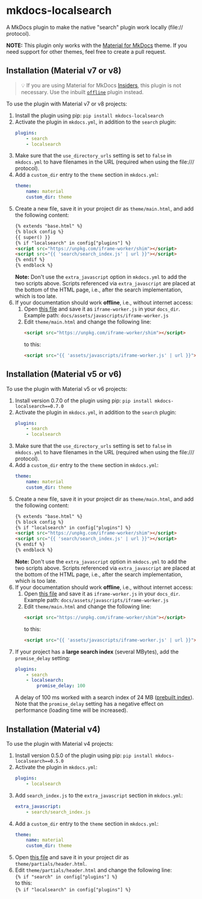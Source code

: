 # mkdocs-localsearch

A MkDocs plugin to make the native "search" plugin work locally (file:// protocol).

**NOTE:** This plugin only works with the [Material for MkDocs](https://squidfunk.github.io/mkdocs-material/) theme. If you need support for other themes, feel free to create a pull request.

## Installation (Material v7 or v8)

> :bulb: If you are using Material for MkDocs [Insiders](https://squidfunk.github.io/mkdocs-material/insiders/), this plugin is not necessary. Use the inbuilt [`offline`](https://squidfunk.github.io/mkdocs-material/setup/building-for-offline-usage/#configuration) plugin instead. 

To use the plugin with Material v7 or v8 projects:

1. Install the plugin using pip: `pip install mkdocs-localsearch`
2. Activate the plugin in `mkdocs.yml`, in addition to the `search` plugin:
    ```yaml
    plugins:
        - search
        - localsearch
    ```
3. Make sure that the `use_directory_urls` setting is set to `false` in `mkdocs.yml` to have filenames in the URL (required when using the file:/// protocol).
4. Add a `custom_dir` entry to the `theme` section in `mkdocs.yml`:
    ```yaml
    theme:
        name: material
        custom_dir: theme
    ```
5. Create a new file, save it in your project dir as `theme/main.html`, and add the following content: 
    ```html
    {% extends "base.html" %}
    {% block config %}
    {{ super() }}
    {% if "localsearch" in config["plugins"] %}
    <script src="https://unpkg.com/iframe-worker/shim"></script>
    <script src="{{ 'search/search_index.js' | url }}"></script>
    {% endif %}
    {% endblock %}
    ```
    **Note:** Don't use the `extra_javascript` option in `mkdocs.yml` to add the two scripts above. Scripts referenced via `extra_javascript` are placed at the bottom of the HTML page, i.e., after the search implementation, which is too late.
6. If your documentation should work **offline**, i.e., without internet access:
    1. Open [this file](https://unpkg.com/iframe-worker/shim) and save it as `iframe-worker.js` in your `docs_dir`.<br>
       Example path: `docs/assets/javascripts/iframe-worker.js`
    2. Edit `theme/main.html` and change the following line:
       ```html
       <script src="https://unpkg.com/iframe-worker/shim"></script>
       ```
       to this:
       ```html
       <script src="{{ 'assets/javascripts/iframe-worker.js' | url }}"></script>
       ```   

## Installation (Material v5 or v6)

To use the plugin with Material v5 or v6 projects:

1. Install version 0.7.0 of the plugin using pip: `pip install mkdocs-localsearch==0.7.0`
2. Activate the plugin in `mkdocs.yml`, in addition to the `search` plugin:
    ```yaml
    plugins:
        - search
        - localsearch
    ```
3. Make sure that the `use_directory_urls` setting is set to `false` in `mkdocs.yml` to have filenames in the URL (required when using the file:/// protocol).
4. Add a `custom_dir` entry to the `theme` section in `mkdocs.yml`:
    ```yaml
    theme:
        name: material
        custom_dir: theme
    ```
5. Create a new file, save it in your project dir as `theme/main.html`, and add the following content: 
    ```html
    {% extends "base.html" %}
    {% block config %}
    {% if "localsearch" in config["plugins"] %}
    <script src="https://unpkg.com/iframe-worker/shim"></script>
    <script src="{{ 'search/search_index.js' | url }}"></script>
    {% endif %}
    {% endblock %}
    ```
    **Note:** Don't use the `extra_javascript` option in `mkdocs.yml` to add the two scripts above. Scripts referenced via `extra_javascript` are placed at the bottom of the HTML page, i.e., after the search implementation, which is too late.
6. If your documentation should work **offline**, i.e., without internet access:
    1. Open [this file](https://unpkg.com/iframe-worker/shim) and save it as `iframe-worker.js` in your `docs_dir`.<br>
       Example path: `docs/assets/javascripts/iframe-worker.js`
    2. Edit `theme/main.html` and change the following line:
       ```html
       <script src="https://unpkg.com/iframe-worker/shim"></script>
       ```
       to this:
       ```html
       <script src="{{ 'assets/javascripts/iframe-worker.js' | url }}"></script>
       ```   
7. If your project has a **large search index** (several MBytes), add the `promise_delay` setting:
    ```yaml
    plugins:
        - search
        - localsearch:
            promise_delay: 100
    ```
    A delay of 100 ms worked with a search index of 24 MB ([prebuilt index](https://www.mkdocs.org/user-guide/configuration/#prebuild_index)).<br>Note that the `promise_delay` setting has a negative effect on performance (loading time will be increased).

## Installation (Material v4)

To use the plugin with Material v4 projects:

1. Install version 0.5.0 of the plugin using pip: `pip install mkdocs-localsearch==0.5.0`
2. Activate the plugin in `mkdocs.yml`:
    ```yaml
    plugins:
        - localsearch
    ```
3. Add `search_index.js` to the `extra_javascript` section in `mkdocs.yml`:
    ```yaml
    extra_javascript:
        - search/search_index.js
    ```
4. Add a `custom_dir` entry to the `theme` section in `mkdocs.yml`:
    ```yaml
    theme:
        name: material
        custom_dir: theme
    ```
5. Open [this file](https://raw.githubusercontent.com/squidfunk/mkdocs-material/0730aae9c2ca8c689cc5ef4d214036b2d532138e/material/partials/header.html) and save it in your project dir as `theme/partials/header.html`.
6. Edit `theme/partials/header.html` and change the following line:<br>
   `{% if "search" in config["plugins"] %}`<br>
   to this:<br>
   `{% if "localsearch" in config["plugins"] %}`
